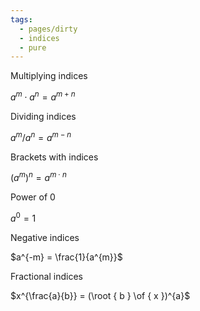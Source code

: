 ```yaml
---
tags:
  - pages/dirty
  - indices
  - pure
---
```


Multiplying indices

$a^{m} \cdot a^{n} = a^{m + n}$

Dividing indices

$a^{m}  / a ^{n} = a^{m - n}$

Brackets with indices

$(a^{m})^{n} = a ^{m \cdot n}$

Power of 0

$a^{0} = 1$

Negative indices

$a^{-m} = \frac{1}{a^{m}}$

Fractional indices

$x^{\frac{a}{b}} = (\root { b } \of { x })^{a}$

